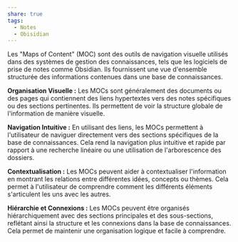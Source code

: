 ```yaml
---
share: true
tags:
  - Notes
  - Obisidian
---
```

Les "Maps of Content" (MOC) sont des outils de navigation visuelle utilisés dans des systèmes de gestion des connaissances, tels que les logiciels de prise de notes comme Obsidian. Ils fournissent une vue d'ensemble structurée des informations contenues dans une base de connaissances.

**Organisation Visuelle :** Les MOCs sont généralement des documents ou des pages qui contiennent des liens hypertextes vers des notes spécifiques ou des sections pertinentes. Ils permettent de voir la structure globale de l'information de manière visuelle.

**Navigation Intuitive :** En utilisant des liens, les MOCs permettent à l'utilisateur de naviguer directement vers des sections spécifiques de la base de connaissances. Cela rend la navigation plus intuitive et rapide par rapport à une recherche linéaire ou une utilisation de l'arborescence des dossiers.

**Contextualisation :** Les MOCs peuvent aider à contextualiser l'information en montrant les relations entre différentes idées, concepts ou thèmes. Cela permet à l'utilisateur de comprendre comment les différents éléments s'articulent les uns avec les autres.

**Hiérarchie et Connexions :** Les MOCs peuvent être organisés hiérarchiquement avec des sections principales et des sous-sections, reflétant ainsi la structure et les connexions dans la base de connaissances. Cela permet de maintenir une organisation logique et facile à comprendre.

